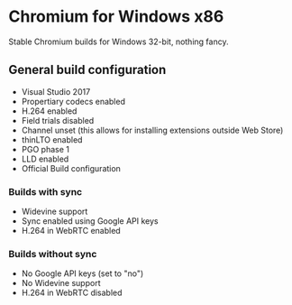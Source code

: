 # Chromium for Windows x86
Stable Chromium builds for Windows 32-bit, nothing fancy.

## General build configuration
- Visual Studio 2017
- Propertiary codecs enabled
- H.264 enabled
- Field trials disabled
- Channel unset (this allows for installing extensions outside Web Store)
- thinLTO enabled
- PGO phase 1
- LLD enabled
- Official Build configuration

### Builds with sync
- Widevine support
- Sync enabled using Google API keys
- H.264 in WebRTC enabled

### Builds without sync
- No Google API keys (set to "no")
- No Widevine support
- H.264 in WebRTC disabled
